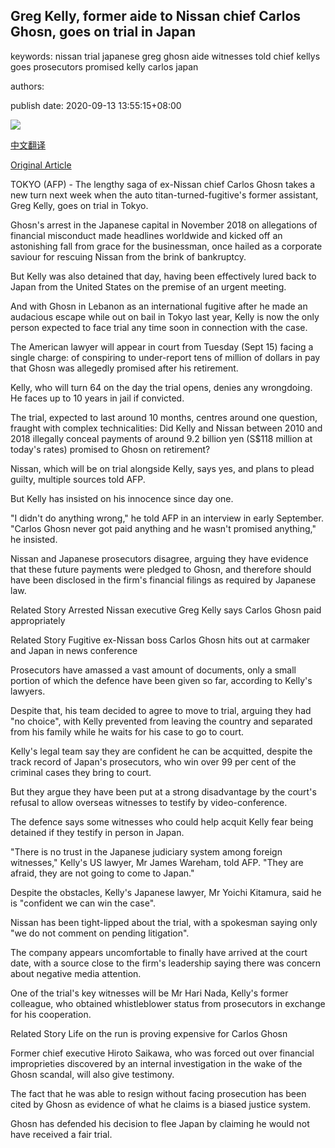 ## Greg Kelly, former aide to Nissan chief Carlos Ghosn, goes on trial in Japan

keywords: nissan trial japanese greg ghosn aide witnesses told chief kellys goes prosecutors promised kelly carlos japan

authors: 

publish date: 2020-09-13 13:55:15+08:00

![](https://www.straitstimes.com/sites/default/files/styles/x_large/public/articles/2020/09/13/yq-carlosg-13092024.jpg?itok=FEETsFlZ)

[中文翻译](Greg%20Kelly%2C%20former%20aide%20to%20Nissan%20chief%20Carlos%20Ghosn%2C%20goes%20on%20trial%20in%20Japan_zh.md)

[Original Article](https://www.straitstimes.com/asia/east-asia/greg-kelly-former-aide-to-nissan-chief-carlos-ghosn-goes-on-trial-in-japan)

TOKYO (AFP) - The lengthy saga of ex-Nissan chief Carlos Ghosn takes a new turn next week when the auto titan-turned-fugitive's former assistant, Greg Kelly, goes on trial in Tokyo.

Ghosn's arrest in the Japanese capital in November 2018 on allegations of financial misconduct made headlines worldwide and kicked off an astonishing fall from grace for the businessman, once hailed as a corporate saviour for rescuing Nissan from the brink of bankruptcy.

But Kelly was also detained that day, having been effectively lured back to Japan from the United States on the premise of an urgent meeting.

And with Ghosn in Lebanon as an international fugitive after he made an audacious escape while out on bail in Tokyo last year, Kelly is now the only person expected to face trial any time soon in connection with the case.

The American lawyer will appear in court from Tuesday (Sept 15) facing a single charge: of conspiring to under-report tens of million of dollars in pay that Ghosn was allegedly promised after his retirement.

Kelly, who will turn 64 on the day the trial opens, denies any wrongdoing. He faces up to 10 years in jail if convicted.

The trial, expected to last around 10 months, centres around one question, fraught with complex technicalities: Did Kelly and Nissan between 2010 and 2018 illegally conceal payments of around 9.2 billion yen (S$118 million at today's rates) promised to Ghosn on retirement?

Nissan, which will be on trial alongside Kelly, says yes, and plans to plead guilty, multiple sources told AFP.

But Kelly has insisted on his innocence since day one.

"I didn't do anything wrong," he told AFP in an interview in early September. "Carlos Ghosn never got paid anything and he wasn't promised anything," he insisted.

Nissan and Japanese prosecutors disagree, arguing they have evidence that these future payments were pledged to Ghosn, and therefore should have been disclosed in the firm's financial filings as required by Japanese law.

Related Story Arrested Nissan executive Greg Kelly says Carlos Ghosn paid appropriately

Related Story Fugitive ex-Nissan boss Carlos Ghosn hits out at carmaker and Japan in news conference

Prosecutors have amassed a vast amount of documents, only a small portion of which the defence have been given so far, according to Kelly's lawyers.

Despite that, his team decided to agree to move to trial, arguing they had "no choice", with Kelly prevented from leaving the country and separated from his family while he waits for his case to go to court.

Kelly's legal team say they are confident he can be acquitted, despite the track record of Japan's prosecutors, who win over 99 per cent of the criminal cases they bring to court.

But they argue they have been put at a strong disadvantage by the court's refusal to allow overseas witnesses to testify by video-conference.

The defence says some witnesses who could help acquit Kelly fear being detained if they testify in person in Japan.

"There is no trust in the Japanese judiciary system among foreign witnesses," Kelly's US lawyer, Mr James Wareham, told AFP. "They are afraid, they are not going to come to Japan."

Despite the obstacles, Kelly's Japanese lawyer, Mr Yoichi Kitamura, said he is "confident we can win the case".

Nissan has been tight-lipped about the trial, with a spokesman saying only "we do not comment on pending litigation".

The company appears uncomfortable to finally have arrived at the court date, with a source close to the firm's leadership saying there was concern about negative media attention.

One of the trial's key witnesses will be Mr Hari Nada, Kelly's former colleague, who obtained whistleblower status from prosecutors in exchange for his cooperation.

Related Story Life on the run is proving expensive for Carlos Ghosn

Former chief executive Hiroto Saikawa, who was forced out over financial improprieties discovered by an internal investigation in the wake of the Ghosn scandal, will also give testimony.

The fact that he was able to resign without facing prosecution has been cited by Ghosn as evidence of what he claims is a biased justice system.

Ghosn has defended his decision to flee Japan by claiming he would not have received a fair trial.